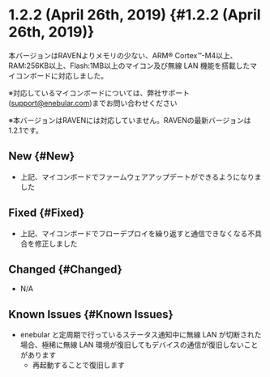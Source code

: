 # 1.2.2 (April 26th, 2019) {#1.2.2 (April 26th, 2019)}

本バージョンはRAVENよりメモリの少ない、ARM® Cortex™-M4以上、RAM:256KB以上、Flash:1MB以上のマイコン及び無線 LAN 機能を搭載したマイコンボードに対応しました。

※対応しているマイコンボードについては、弊社サポート(support@enebular.com)までお問い合わせください

※本バージョンはRAVENには対応していません。RAVENの最新バージョンは1.2.1です。

## New {#New}

* 上記、マイコンボードでファームウェアアップデートができるようになりました

## Fixed {#Fixed}

* 上記、マイコンボードでフローデプロイを繰り返すと通信できなくなる不具合を修正しました

## Changed {#Changed}

* N/A

## Known Issues {#Known Issues}

* enebular と定周期で行っているステータス通知中に無線 LAN が切断された場合、極稀に無線 LAN 環境が復旧してもデバイスの通信が復旧しないことがあります
    * 再起動することで復旧します
